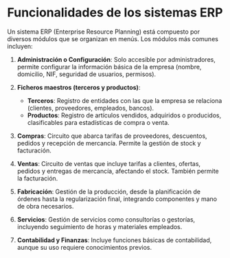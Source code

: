 # Funcionalidades de los sistemas ERP

Un sistema ERP (Enterprise Resource Planning) está compuesto por diversos módulos que se organizan en menús. Los módulos más comunes incluyen:

1. **Administración o Configuración**: Solo accesible por administradores, permite configurar la información básica de la empresa (nombre, domicilio, NIF, seguridad de usuarios, permisos).
   
2. **Ficheros maestros (terceros y productos)**:
   - **Terceros**: Registro de entidades con las que la empresa se relaciona (clientes, proveedores, empleados, bancos).
   - **Productos**: Registro de artículos vendidos, adquiridos o producidos, clasificables para estadísticas de compra o venta.

3. **Compras**: Circuito que abarca tarifas de proveedores, descuentos, pedidos y recepción de mercancía. Permite la gestión de stock y facturación.

4. **Ventas**: Circuito de ventas que incluye tarifas a clientes, ofertas, pedidos y entregas de mercancía, afectando el stock. También permite la facturación.

5. **Fabricación**: Gestión de la producción, desde la planificación de órdenes hasta la regularización final, integrando componentes y mano de obra necesarios.

6. **Servicios**: Gestión de servicios como consultorías o gestorías, incluyendo seguimiento de horas y materiales empleados.

7. **Contabilidad y Finanzas**: Incluye funciones básicas de contabilidad, aunque su uso requiere conocimientos previos.